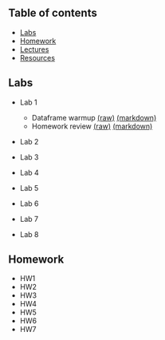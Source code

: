 Table of contents
-----------------

- [Labs](#labs)
- [Homework](#homework)
- [Lectures](#lectures)
- [Resources](#resources)

Labs
----
- Lab 1
     - Dataframe warmup [(raw)](https://raw.githubusercontent.com/jdstokes/PSC204b/master/labs/Lab1_warmup.Rmd) [(markdown)](https://github.com/jdstokes/PSC204b/blob/master/labs/Lab1_warmup.Rmd)
     - Homework review [(raw)](https://raw.githubusercontent.com/jdstokes/PSC204b/master/homework/notebooks/homework1.Rmd) [(markdown)](http://htmlpreview.github.io/?https://github.com/jdstokes/PSC204b/blob/master/homework/notebooks/homework1.nb.html)

- Lab 2
- Lab 3
- Lab 4
- Lab 5
- Lab 6
- Lab 7
- Lab 8

Homework
----
- HW1
- HW2
- HW3
- HW4
- HW5
- HW6
- HW7 